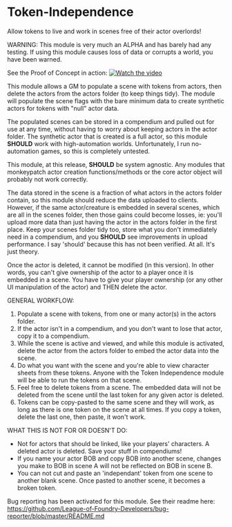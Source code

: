 # Token-Independence
Allow tokens to live and work in scenes free of their actor overlords!

WARNING: This module is very much an ALPHA and has barely had any testing.  If using this module causes loss of data or corrupts a world, you have been warned.

See the Proof of Concept in action:
[![Watch the video](https://img.youtube.com/vi/40zC-dGjw-s/maxresdefault.jpg)](https://youtu.be/40zC-dGjw-s)

This module allows a GM to populate a scene with tokens from actors, then delete the actors from the actors folder (to keep things tidy).  The module will populate the scene flags with the bare minimum data to create synthetic actors for tokens with "null" actor data.

The populated scenes can be stored in a compendium and pulled out for use at any time, without having to worry about keeping actors in the actor folder.  The synthetic actor that is created is a full actor, so this module **SHOULD** work with high-automation worlds.  Unfortunately, I run no-automation games, so this is completely untested.

This module, at this release,  **SHOULD** be system agnostic.  Any modules that monkeypatch actor creation functions/methods or the core actor object will probably not work correctly.

The data stored in the scene is a fraction of what actors in the actors folder contain, so this module should reduce the data uploaded to clients.  However, if the same actor/creature is embedded in several scenes, which are all in the scenes folder, then those gains could become losses, ie: you'll upload more data than just having the actor in the actors folder in the first place.  Keep your scenes folder tidy too, store what you don't immediately need in a compendium, and you **SHOULD** see improvements in upload performance.  I say 'should' because this has not been verified.  At all. It's just theory.

Once the actor is deleted, it cannot be modified (in this version).  In other words, you can't give ownership of the actor to a player once it is embedded in a scene.  You have to give your player ownership (or any other UI manipulation of the actor) and THEN delete the actor.

GENERAL WORKFLOW:
1) Populate a scene with tokens, from one or many actor(s) in the actors folder.
2) If the actor isn't in a compendium, and you don't want to lose that actor, copy it to a compendium.
3) While the scene is active and viewed, and while this module is activated, delete the actor from the actors folder to embed the actor data into the scene.
4) Do what you want with the scene and you're able to view character sheets from these tokens.  Anyone with the Token Independence module will be able to run the tokens on that scene.
5) Feel free to delete tokens from a scene.  The embedded data will not be deleted from the scene until the last token for any given actor is deleted.
6) Tokens can be copy-pasted to the same scene and they will work, as long as there is one token on the scene at all times.  If you copy a token, delete the last one, then paste, it won't work.

WHAT THIS IS NOT FOR OR DOESN'T DO:
- Not for actors that should be linked, like your players' characters.  A deleted actor is deleted.  Save your stuff in compendiums!
- If you name your actor BOB and copy BOB into another scene, changes you make to BOB in scene A will not be reflected on BOB in scene B.
- You can not cut and paste an 'independant' token from one scene to another blank scene.  Once pasted to another scene, it becomes a broken token.

Bug reporting has been activated for this module.  See their readme here:  https://github.com/League-of-Foundry-Developers/bug-reporter/blob/master/README.md

